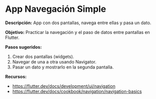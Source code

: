 # App Navegación Simple

**Descripción:**
App con dos pantallas, navega entre ellas y pasa un dato.

**Objetivo:**
Practicar la navegación y el paso de datos entre pantallas en Flutter.

**Pasos sugeridos:**
1. Crear dos pantallas (widgets).
2. Navegar de una a otra usando Navigator.
3. Pasar un dato y mostrarlo en la segunda pantalla.

**Recursos:**
- https://flutter.dev/docs/development/ui/navigation
- https://flutter.dev/docs/cookbook/navigation/navigation-basics
